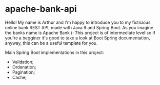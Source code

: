# apache-bank-api

Hello! My name is Arthur and I'm happy to introduce you to my ficticious online bank REST API, made with Java 8 and Spring Boot.
As you imagine the banks name is Apache Bank (:
This project is of intermediate level so if you're a begginer it's good to take a look at Boot Spring documentation, anyway, this can be a useful template for you.

Main Spring Boot implementations in this project:
* Validation;
* Ordenation;
* Pagination;
* Cache;
